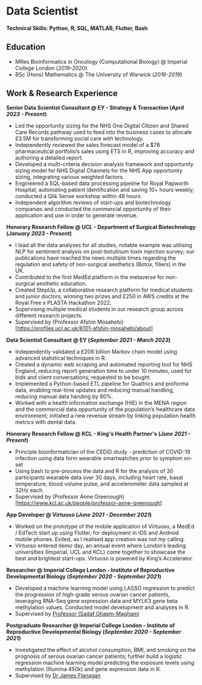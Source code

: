 # Data Scientist

#### Technical Skills: Python, R, SQL, MATLAB, Flutter, Bash

## Education
- MRes Bioinformatics in Oncology (Computational Biology)	@ Imperial College London (_2019-2020_)	 			        		
- BSc (Hons) Mathematics @ The University of Warwick (_2016-2019_)

## Work & Research Experience
**Senior Data Scientist Consultant @ EY - Strategy & Transaction (_April 2023 - Present_)**
- Led the opportunity sizing for the NHS One Digital Citizen and Shared Care Records pathway used to feed into the business cases to allocate £3.5M for transforming social care with technology. 
- Independently reviewed the sales forecast model of a $7B pharmaceutical portfolio’s sales using ETS in R, improving accuracy and authoring a detailed report.
- Developed a multi-criteria decision analysis framework and opportunity sizing model for NHS Digital Channels for the NHS App opportunity sizing, integrating various weighted factors.
- Engineered a SQL-based data processing pipeline for Royal Papworth Hospital, automating patient identification and saving 10+ hours weekly; conducted a Qlik Sense workshop within 48 hours.
- Independent algorithm reviews of start-ups and biotechnology companies and conducted the commercial opportunity of their application and use in order to generate revenue.

**Honorary Research Fellow @ UCL - Department of Surgical Biotechnology (_January 2023 - Present_)**
- I lead all the data analyses for all studies, notable example was utilising NLP for sentiment analysis on post-botulinum toxin injection survey; our publications have reached the news multiple times regarding the regulation and safety of non-surgical aesthetics (Botox, fillers) in the UK. 
- Contributed to the first MedEd platform in the metaverse for non-surgical aesthetic education.
- Created StepUp, a collaborative research platform for medical students and junior doctors, winning two prizes and £250 in AWS credits at the Royal Free x PLASTA Hackathon 2022.
- Supervising multiple medical students in our research group across different research projects.
- Supervised by (Professor Afshin Mosahebi)[https://profiles.ucl.ac.uk/6101-afshin-mosahebi/about]

**Data Scientist Consultant @ EY (_September 2021 - March 2023_)**
- Independently validated a £206 billion Markov chain model using advanced statistical techniques in R.
- Created a dynamic web scraping and automated reporting tool for NHS England, reducing report generation time to under 10 minutes, used for bids and client conversations; requested to be bought. 
- Implemented a Python-based ETL pipeline for Qualtrics and proforma data, enabling real-time updates and reducing manual handling, reducing manual data handing by 80%. 
- Worked with a health information exchange (HIE) in the MENA region and the commercial data opportunity of the population’s healthcare data environment; initiated a new revenue stream by linking population health metrics with dental data.

**Honorary Research Fellow @ KCL - King's Health Partner's (_June 2021 - Present_)**
- Principle bioinformatician of the CEDiD study - prediction of COVID-19 infection using data form wearable smartwatches prior to symptom on-set
-	Using bash to pre-process the data and R for the analysis of 30 participants wearable data over 30 days, including heart rate, basal temperature, blood volume pulse, and accelerometer data sampled at 32Hz each.
-	Supervised by (Professor Anne Greenough)[https://www.kcl.ac.uk/people/professor-anne-greenough]

**App Developer @ Virtuoso (_June 2021 - December 2021_)**
- Worked on the prototype of the mobile application of Virtuoso, a MedEd / EdTech start up using Flutter, for deployment in iOS and Android mobile phones. Exited, as I realised app creation was not my calling. 
- Virtuoso entered demo day, an annual event where London’s leading universities (Imperial, UCL and KCL) come together to showcase the best and brightest start-ups. Virtuoso is powered by King’s Accelerator.

**Researcher @ Imperial College London - Institute of Reproductive Developmental Biology (_September 2020 - September 2021_)**
- Developed a machine learning model using LASSO regression to predict the progression of high-grade serous ovarian cancer patients, leveraging RNA-Seq gene expression data and MYLK3 gene beta methylation values. Conducted model development and analyses in R.
- Supervised by [Professor (Sadaf Ghaem-Maghami](https://profiles.imperial.ac.uk/s.ghaem-maghami/publications)

**Postgraduate Researcher @ Imperial College London - Institute of Reproductive Developmental Biology (_September 2020 - September 2021_)**
- Investigated the effect of alcohol consumption, BMI, and smoking on the prognosis of serous ovarian cancer patients; further build a logistic regression machine learning model predicting the exposure levels using methylation (Illumina 450k) and gene expression data in R.
- Supervised by [Dr James Flanagan](https://profiles.imperial.ac.uk/j.flanagan)
